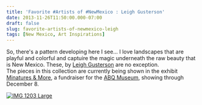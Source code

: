 ```yaml
---
title: 'Favorite #Artists of #NewMexico : Leigh Gusterson'
date: 2013-11-26T11:50:00.000-07:00
draft: false
slug: favorite-artists-of-newmexico-leigh
tags: [New Mexico, Art Inspirations]
---
```


So, there's a pattern developing here I see... I love landscapes that are playful and colorful and captuire the magic underneath the raw beauty that is New Mexico. These, by [Leigh Gusterson](http://leighgusterson.com/) are no exception.  
The pieces in this collection are currently being shown in the exhibit [Minatures & More](http://albuquerquemuseum.org/support/miniatures-more), a fundraiser for the [ABQ Museum](http://www.cabq.gov/culturalservices/albuquerque-museum), showing through December 8.  
  
[![IMG 1203 Large](http://www.archinia.com/images/Blog_Pics/IMG_1203_Large.JPG)](http://leighgusterson.com/)